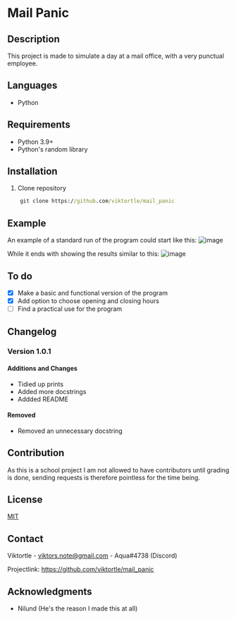# Mail Panic

## Description 

This project is made to simulate a day at a mail office, with a very punctual employee.

## Languages 

- Python

## Requirements

- Python 3.9+
- Python's random library

## Installation

1. Clone repository
```cmd
    git clone https://github.com/viktortle/mail_panic
```

## Example 

An example of a standard run of the program could start like this:
![image](https://user-images.githubusercontent.com/95741207/167119644-a40ef83b-08ca-4d97-980a-dfc7d888f54d.png)

While it ends with showing the results similar to this:
![image](https://user-images.githubusercontent.com/95741207/167119775-40833b55-71f5-4078-b570-cc3401246405.png)

## To do

- [x] Make a basic and functional version of the program
- [x] Add option to choose opening and closing hours
- [ ] Find a practical use for the program

## Changelog

### Version 1.0.1

#### Additions and Changes

- Tidied up prints
- Added more docstrings
- Addded README

#### Removed

- Removed an unnecessary docstring 

## Contribution

As this is a school project I am not allowed to have contributors until grading is done, sending requests is therefore pointless for the time being.

## License

[MIT](https://choosealicense.com/licenses/mit/)

## Contact

Viktortle - viktors.note@gmail.com - Aqua#4738 (Discord)

Projectlink: https://github.com/viktortle/mail_panic

## Acknowledgments

- Nilund (He's the reason I made this at all)
